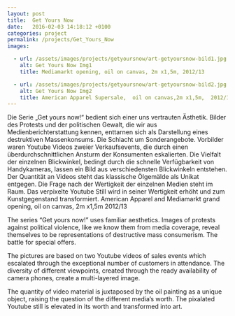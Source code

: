 ```yaml
---
layout: post
title:  Get Yours Now
date:   2016-02-03 14:18:12 +0100
categories: project
permalink: /projects/Get_Yours_Now
images:

  - url: /assets/images/projects/getyoursnow/art-getyoursnow-bild1.jpg
    alt: Get Yours Now Img1
    title: Mediamarkt opening, oil on canvas, 2m x1,5m, 2012/13

  - url: /assets/images/projects/getyoursnow/art-getyoursnow-bild2.jpg
    alt: Get Yours Now Img2
    title: American Apparel Supersale,  oil on canvas,2m x1,5m,  2012/13
---
```

Die Serie „Get yours now!“ bedient sich einer uns vertrauten Ästhetik. Bilder des Protests und der politischen Gewalt, die wir aus Medienberichterstattung kennen, enttarnen sich als Darstellung eines destruktiven Massenkonsums. Die Schlacht um Sonderangebote.
Vorbilder waren Youtube Videos zweier Verkaufsevents, die durch einen überdurchschnittlichen Ansturm der Konsumenten eskalierten. Die Vielfalt der einzelnen Blickwinkel, bedingt durch die schnelle Verfügbarkeit von Handykameras, lassen ein Bild aus verschiedensten Blickwinkeln entstehen.
Der Quantität an Videos steht das klassische Ölgemälde als Unikat entgegen. Die Frage nach der Wertigkeit der einzelnen Medien steht im Raum. Das verpixelte Youtube Still wird in seiner Wertigkeit erhöht und zum Kunstgegenstand transformiert.
American Apparel and Mediamarkt grand opening, oil on canvas, 2m x1,5m 2012/13

The series “Get yours now!” uses familiar aesthetics. Images of protests against political violence, like we know them from media coverage, reveal themselves to be representations of destructive mass consumerism. The battle for special offers.

The pictures are based on two Youtube videos of sales events which escalated through the exceptional number of customers in attendance. The diversity of different viewpoints, created through the ready availability of camera phones, create a multi-layered image.

The quantity of video material is juxtaposed by the oil painting as a unique object, raising the question of the different media’s worth. The pixalated Youtube still is elevated in its worth and transformed into art.
